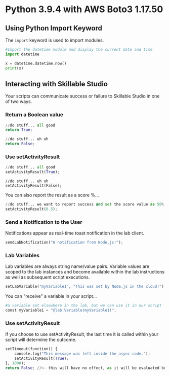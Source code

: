 # Python 3.9.4 with AWS Boto3 1.17.50

## Using Python Import Keyword

The `import` keyword is used to import modules.

```Python
#Import the datetime module and display the current date and time
import datetime

x = datetime.datetime.now()
print(x)
```

## Interacting with Skillable Studio

Your scripts can communicate success or failure to Skillable Studio in one of two ways.

### Return a Boolean value 

```Python
//do stuff... all good
return True;
```

```Python
//do stuff... uh oh
return False;
```

### Use setActivityResult

```Python
//do stuff... all good
setActivityResult(True);
```

```
//do stuff... uh oh
setActivityResult(False);
```

You can also report the result as a score %...

```Python
//do stuff... we want to report success and set the score value as 50%
setActivityResult(0.5);
```

### Send a Notification to the User

Notifications appear as real-time toast notification in the lab client.

```Python
sendLabNotification("A notification from Node.js!");
```

### Lab Variables

Lab variables are always string name/value pairs. Variable values are scoped to the lab instances and become available within the lab instructions as well as subsequent script executions. 

```Python
setLabVariable("myVariable1", "This was set by Node.js in the cloud!");
```

You can "receive" a variable in your script...

```Python
#a variable set elsewhere in the lab, but we can use it in our script
const myVariable1 = "@lab.Variable(myVariable1)";
```

### Use setActivityResult

If you choose to use setActivityResult, the last time it is called within your script will determine the outcome.

```Python
setTimeout(function() {
    console.log("This message was left inside the async code.");
    setActivityResult(True);
}, 1000);
return False; //<- this will have no effect, as it will be evaluated before the async code is run.
```